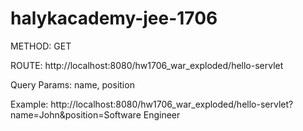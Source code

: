# halykacademy-jee-1706

METHOD: GET

ROUTE: http://localhost:8080/hw1706_war_exploded/hello-servlet

Query Params:
name,
position

Example:
http://localhost:8080/hw1706_war_exploded/hello-servlet?name=John&position=Software Engineer
